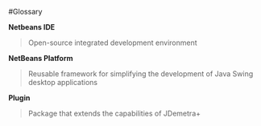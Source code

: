 #Glossary


**Netbeans IDE**  
> Open-source integrated development environment

**NetBeans Platform**  
> Reusable framework for simplifying the development of Java Swing desktop applications

**Plugin**  
> Package that extends the capabilities of JDemetra+
